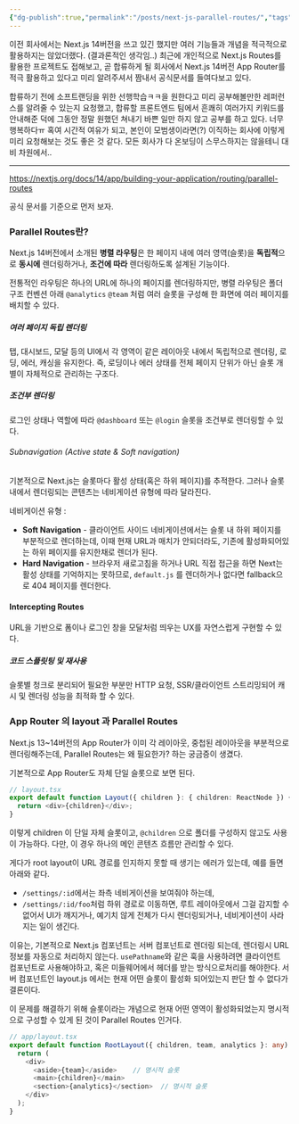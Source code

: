 ```yaml
---
{"dg-publish":true,"permalink":"/posts/next-js-parallel-routes/","tags":["Nextjs"],"created":"2025-06-06","updated":"2025-06-06T18:09:00"}
---
```


이전 회사에서는 Next.js 14버전을 쓰고 있긴 했지만 여러 기능들과 개념을 적극적으로 활용하지는 않았더랬다. (결과론적인 생각임..) 최근에 개인적으로 Next.js Routes를 활용한 프로젝트도 접해보고, 곧 합류하게 될 회사에서 Next.js 14버전 App Router를 적극 활용하고 있다고 미리 알려주셔서 짬내서 공식문서를 들여다보고 있다.

합류하기 전에 소프트랜딩을 위한 선행학습ㅋㅋ을 원한다고 미리 공부해볼만한 레퍼런스를 알려줄 수 있는지 요청했고, 합류할 프론트엔드 팀에서 흔쾌히 여러가지 키워드를 안내해준 덕에 그동안 정말 원했던 쳐내기 바쁜 일만 하지 않고 공부를 하고 있다. 너무 행복하다ㅠ 혹여 시간적 여유가 되고, 본인이 모범생이라면(?) 이직하는 회사에 이렇게 미리 요청해보는 것도 좋은 것 같다. 모든 회사가 다 온보딩이 스무스하지는 않을테니 대비 차원에서..

---

https://nextjs.org/docs/14/app/building-your-application/routing/parallel-routes

공식 문서를 기준으로 먼저 보자.

### Parallel Routes란?

Next.js 14버전에서 소개된 **병렬 라우팅**은 한 페이지 내에 여러 영역(슬롯)을 **독립적**으로 **동시에** 렌더링하거나, **조건에 따라** 렌더링하도록 설계된 기능이다.

전통적인 라우팅은 하나의 URL에 하나의 페이지를 렌더링하지만,
병렬 라우팅은 폴더구조 컨벤션 아래 `@analytics` `@team` 처럼 여러 슬롯을 구성해 한 화면에 여러 페이지를 배치할 수 있다.

##### 여러 페이지 독립 렌더링
탭, 대시보드, 모달 등의 UI에서 각 영역이 같은 레이아웃 내에서 독립적으로 렌더링, 로딩, 에러, 캐싱을 유지한다.
즉, 로딩이나 에러 상태를 전체 페이지 단위가 아닌 슬롯 개별이 자체적으로 관리하는 구조다.

##### 조건부 렌더링
로그인 상태나 역할에 따라 `@dashboard` 또는 `@login` 슬롯을 조건부로 렌더링할 수 있다.

###### Subnavigation (Active state & Soft navigation)
기본적으로 Next.js는 슬롯마다 활성 상태(혹은 하위 페이지)를 추적한다. 그러나 슬롯 내에서 렌더링되는 콘텐츠는 네비게이션 유형에 따라 달라진다.

네비게이션 유형 : 
- **Soft Navigation** - 클라이언트 사이드 네비게이션에서는 슬롯 내 하위 페이지를 부분적으로 렌더하는데, 이때 현재 URL과 매치가 안되더라도, 기존에 활성화되어있는 하위 페이지를 유지한채로 렌더가 된다.  
- **Hard Navigation** - 브라우저 새로고침을 하거나 URL 직접 접근을 하면 Next는 활성 상태를 기억하지는 못하므로, `default.js` 를 렌더하거나 없다면 fallback으로 404 페이지를 렌더한다.
#### Intercepting Routes
URL을 기반으로 폼이나 로그인 창을 모달처럼 띄우는 UX를 자연스럽게 구현할 수 있다.

##### 코드 스플릿팅 및 재사용
슬롯별 청크로 분리되어 필요한 부분만 HTTP 요청, SSR/클라이언트 스트리밍되어 캐시 및 렌더링 성능을 최적화 할 수 있다.

### App Router 의 layout 과 Parallel Routes

Next.js 13~14버전의 App Router가 이미 각 레이아웃, 중첩된 레이아웃을 부분적으로 렌더링해주는데, Parallel Routes는 왜 필요한가? 하는 궁금증이 생겼다.

기본적으로 App Router도 자체 단일 슬롯으로 보면 된다. 

```ts
// layout.tsx
export default function Layout({ children }: { children: ReactNode }) {
  return <div>{children}</div>;
}
```

이렇게 children 이 단일 자체 슬롯이고, `@children` 으로 폴더를 구성하지 않고도 사용이 가능하다. 다만, 이 경우 하나의 메인 콘텐츠 흐름만 관리할 수 있다. 

게다가 root layout이 URL 경로를 인지하지 못할 때 생기는 에러가 있는데, 예를 들면 아래와 같다.
- `/settings/:id`에서는 좌측 네비게이션을 보여줘야 하는데,
- `/settings/:id/foo`처럼 하위 경로로 이동하면, 루트 레이아웃에서 그걸 감지할 수 없어서 UI가 깨지거나, 예기치 않게 전체가 다시 렌더링되거나, 네비게이션이 사라지는 일이 생긴다.

이유는, 기본적으로 Next.js 컴포넌트는 서버 컴포넌트로 렌더링 되는데, 렌더링시 URL 정보를 자동으로 처리하지 않는다. `usePathname`와 같은 훅을 사용하려면 클라이언트 컴포넌트로 사용해야하고, 혹은 미들웨어에서 헤더를 받는 방식으로처리를 해야한다. 서버 컴포넌트인 layout.js 에서는 현재 어떤 슬롯이 활성화 되어있는지 판단 할 수 없다가 결론이다.

이 문제를 해결하기 위해 슬롯이라는 개념으로 현재 어떤 영역이 활성화되었는지 명시적으로 구성할 수 있게 된 것이 Parallel Routes 인거다.

```ts
// app/layout.tsx
export default function RootLayout({ children, team, analytics }: any) {
  return (
    <div>
      <aside>{team}</aside>    // 명시적 슬롯
      <main>{children}</main>
      <section>{analytics}</section>  // 명시적 슬롯
    </div>
  );
}
```

